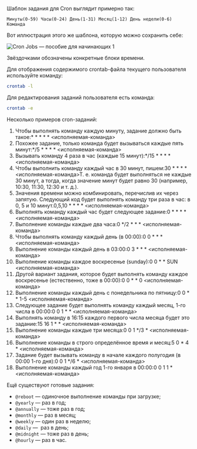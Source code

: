 Шаблон задания для Cron выглядит примерно так:

```
Минуты(0-59) Часы(0-24) День(1-31) Месяц(1-12) День недели(0-6) Команда
```

Вот иллюстрация этого же шаблона, которую можно сохранить себе:

![Cron Jobs — пособие для начинающих 1](https://media.tproger.ru/uploads/2019/05/Screenshot_10.png)

Звёздочками обозначены конкретные блоки времени.

Для отображения содержимого crontab-файла текущего пользователя используйте команду:

```bash
crontab -l
```

Для редактирования заданий пользователя есть команда:

```bash
crontab -e
```

Несколько примеров cron-заданий:

1. Чтобы выполнять команду каждую минуту, задание должно быть такое:* * * * * <исполняемая-команда>
2. Похожее задание, только команда будет вызываться каждые пять минут:*/5 * * * * <исполняемая-команда>
3. Вызывать команду 4 раза в час (каждые 15 минут):*/15 * * * * <исполняемая-команда>
4. Чтобы выполнить команду каждый час в 30 минут, пишем:30 * * * * <исполняемая-команда>Т. е. команда будет выполняться не каждые 30 минут, а тогда, когда значение минут будет равно 30 (например, 10:30, 11:30, 12:30 и т. д.).
5. Значения времени можно комбинировать, перечислив их через запятую. Следующий код будет выполнять команду три раза в час: в 0, 5 и 10 минут.0,5,10 * * * * <исполняемая-команда>
6. Выполнять команду каждый час будет следующее задание:0 * * * * <исполняемая-команда>
7. Выполнение команды каждые два часа:0 */2 * * * <исполняемая-команда>
8. Чтобы выполнять команду каждый день (в 00:00):0 0 * * * <исполняемая-команда>
9. Выполнение команды каждый день в 03:00:0 3 * * * <исполняемая-команда>
10. Выполнение команды каждое воскресенье (sunday):0 0 * * SUN <исполняемая-команда>
11. Другой вариант задания, которое будет выполнять команду каждое воскресенье (естественно, тоже в 00:00):0 0 * * 0 <исполняемая-команда>
12. Выполнение команды каждый день с понедельника по пятницу:0 0 * * 1-5 <исполняемая-команда>
13. Следующее задание будет выполнять команду каждый месяц, 1-го числа в 00:00:0 0 1 * * <исполняемая-команда>
14. Выполнять команду в 16:15 каждого первого числа месяца будет это задание:15 16 1 * * <исполняемая-команда>
15. Выполнение команды каждые три месяца:0 0 1 */3 * <исполняемая-команда>
16. Выполнение команды в строго определённое время и месяц:5 0 * 4 * <исполняемая-команда>
17. Задание будет вызывать команду в начале каждого полугодия (в 00:00 1-го дня):0 0 1 */6 * <исполняемая-команда>
18. Выполнение команды каждый год 1-го января в 00:00:0 0 1 1 * <исполняемая-команда>

Ещё существуют готовые задания:

- `@reboot` — одиночное выполнение команды при загрузке;
- `@yearly` — раз в год;
- `@annually` — тоже раз в год;
- `@monthly` — раз в месяц;
- `@weekly` — один раз в неделю;
- `@daily` —  раз в день;
- `@midnight` — тоже раз в день;
- `@hourly` — раз в час.